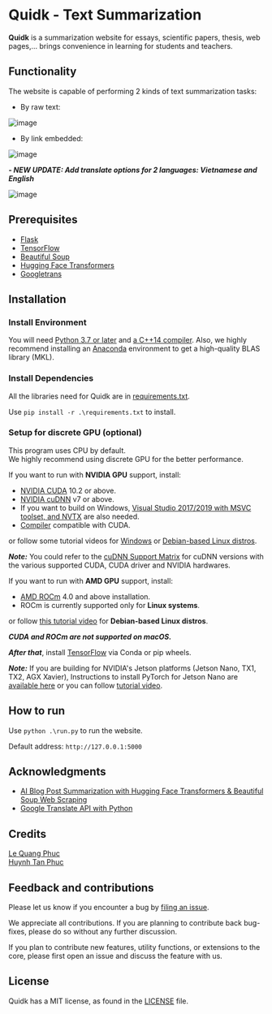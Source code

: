 # Quidk - Text Summarization

**Quidk** is a summarization website for essays, scientific papers, thesis, web pages,... brings convenience in learning for students and teachers.

## Functionality

The website is capable of performing 2 kinds of text summarization tasks:

- By raw text:

![image](https://user-images.githubusercontent.com/58034112/167919156-3609cb40-9518-4f1b-ba84-98ff295f2971.png)

- By link embedded:

![image](https://user-images.githubusercontent.com/58034112/167920052-5d5d1668-ed36-4a81-b8bb-00581e640fa9.png)

***- NEW UPDATE: Add translate options for 2 languages: Vietnamese and English***

![image](https://user-images.githubusercontent.com/58034112/168003602-7b3db63f-db37-44fd-80a8-478994f6f561.png)

## Prerequisites
- [Flask](https://flask.palletsprojects.com/en/2.1.x/)
- [TensorFlow](https://www.tensorflow.org/)
- [Beautiful Soup](https://realpython.com/beautiful-soup-web-scraper-python/)
- [Hugging Face Transformers](http://huggingface.co/docs/transformers)
- [Googletrans](https://py-googletrans.readthedocs.io/en/latest/)

## Installation

### Install Environment

You will need [Python 3.7 or later](https://www.python.org/downloads/) and [a C++14 compiler](https://osdn.net/projects/mingw/). Also, we highly recommend installing an [Anaconda](https://www.anaconda.com/distribution/#download-section) environment to get a high-quality BLAS library (MKL).

### Install Dependencies

All the libraries need for Quidk are in [requirements.txt](requirements.txt).</br>

Use `pip install -r .\requirements.txt` to install.

### Setup for discrete GPU (optional)

This program uses CPU by default. </br> We highly recommend using discrete GPU for the better performance.

If you want to run with **NVIDIA GPU** support, install:
- [NVIDIA CUDA](https://developer.nvidia.com/cuda-downloads) 10.2 or above.
- [NVIDIA cuDNN](https://developer.nvidia.com/cudnn) v7 or above.
- If you want to build on Windows, [Visual Studio 2017/2019 with MSVC toolset, and NVTX](https://visualstudio.microsoft.com/vs/older-downloads/) are also needed.
- [Compiler](https://gist.github.com/ax3l/9489132) compatible with CUDA.

or follow some tutorial videos for [Windows](https://youtu.be/hHWkvEcDBO0?t=50) or [Debian-based Linux distros](https://youtu.be/EFPxYotTwDI).

**_Note:_** You could refer to the [cuDNN Support Matrix](https://docs.nvidia.com/deeplearning/cudnn/pdf/cuDNN-Support-Matrix.pdf) for cuDNN versions with the various supported CUDA, CUDA driver and NVIDIA hardwares.

If you want to run with **AMD GPU** support, install:
- [AMD ROCm](https://rocmdocs.amd.com/en/latest/Installation_Guide/Installation-Guide.html) 4.0 and above installation.
- ROCm is currently supported only for **Linux systems**.

or follow [this tutorial video](https://youtu.be/efKjfBkjPlM) for **Debian-based Linux distros**.

**_CUDA and ROCm are not supported on macOS._**

**_After that_**, install [TensorFlow](https://www.tensorflow.org/hub/installation#use_with_tensorflow_2) via Conda or pip wheels.

**_Note:_** If you are building for NVIDIA's Jetson platforms (Jetson Nano, TX1, TX2, AGX Xavier), Instructions to install PyTorch for Jetson Nano are [available here](https://devtalk.nvidia.com/default/topic/1049071/jetson-nano/pytorch-for-jetson-nano/) or you can follow [tutorial video](https://youtu.be/UiZaM-Wbc6A).

## How to run

Use `python .\run.py` to run the website.</br>

Default address: `http://127.0.0.1:5000`

## Acknowledgments
- [AI Blog Post Summarization with Hugging Face Transformers & Beautiful Soup Web Scraping](https://youtu.be/JctmnczWg0U)
- [Google Translate API with Python](https://www.youtube.com/watch?v=VIc_DDBpE7U)

## Credits
[Le Quang Phuc](https://www.facebook.com/phuc.lequang.9081/)</br>
[Huynh Tan Phuc](https://www.facebook.com/HtPuc)

## Feedback and contributions

Please let us know if you encounter a bug by [filing an issue](https://github.com/lqphuc123/Quidk/issues).

We appreciate all contributions. If you are planning to contribute back bug-fixes, please do so without any further discussion.

If you plan to contribute new features, utility functions, or extensions to the core, please first open an issue and discuss the feature with us.

## License

Quidk has a MIT license, as found in the [LICENSE](LICENSE) file.
